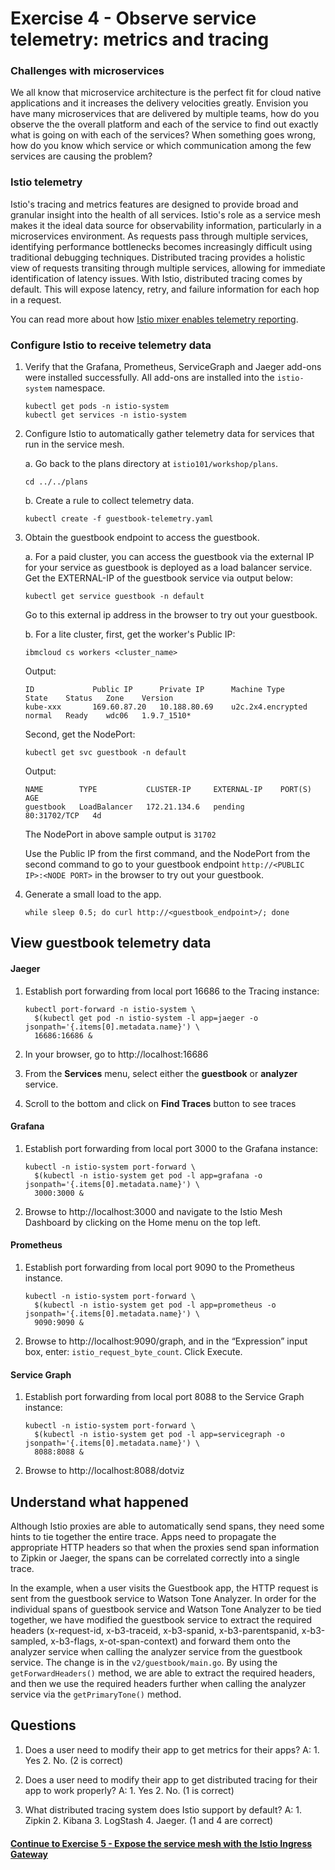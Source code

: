 # Exercise 4 - Observe service telemetry: metrics and tracing

### Challenges with microservices

We all know that microservice architecture is the perfect fit for cloud native applications and it increases the delivery velocities greatly. Envision you have many microservices that are delivered by multiple teams, how do you observe the the overall platform and each of the service to find out exactly what is going on with each of the services?  When something goes wrong, how do you know which service or which communication among the few services are causing the problem?

### Istio telemetry

Istio's tracing and metrics features are designed to provide broad and granular insight into the health of all services. Istio's role as a service mesh makes it the ideal data source for observability information, particularly in a microservices environment. As requests pass through multiple services, identifying performance bottlenecks becomes increasingly difficult using traditional debugging techniques. Distributed tracing provides a holistic view of requests transiting through multiple services, allowing for immediate identification of latency issues. With Istio, distributed tracing comes by default. This will expose latency, retry, and failure information for each hop in a request.

You can read more about how [Istio mixer enables telemetry reporting](https://istio.io/docs/concepts/policy-and-control/mixer.html).

### Configure Istio to receive telemetry data

1. Verify that the Grafana, Prometheus, ServiceGraph and Jaeger add-ons were installed successfully. All add-ons are installed into the `istio-system` namespace.

    ```shell
    kubectl get pods -n istio-system
    kubectl get services -n istio-system
    ```

2. Configure Istio to automatically gather telemetry data for services that run in the service mesh.

    a. Go back to the plans directory at `istio101/workshop/plans`.

    ```shell
    cd ../../plans
    ```

    b. Create a rule to collect telemetry data.
    ```shell
    kubectl create -f guestbook-telemetry.yaml
    ```

3. Obtain the guestbook endpoint to access the guestbook.

    a. For a paid cluster, you can access the guestbook via the external IP for your service as guestbook is deployed as a load balancer service. Get the EXTERNAL-IP of the guestbook service via output below:

    ```shell
    kubectl get service guestbook -n default
    ```

    Go to this external ip address in the browser to try out your guestbook.

    b. For a lite cluster, first, get the worker's Public IP:

    ```shell
    ibmcloud cs workers <cluster_name>
    ```
    Output:
    ```shell
    ID             Public IP      Private IP      Machine Type        State    Status   Zone    Version
    kube-xxx       169.60.87.20   10.188.80.69    u2c.2x4.encrypted   normal   Ready    wdc06   1.9.7_1510*
    ```

    Second, get the NodePort:

    ```shell
    kubectl get svc guestbook -n default
    ```
    Output:
    ```shell
    NAME        TYPE           CLUSTER-IP     EXTERNAL-IP    PORT(S)        AGE
    guestbook   LoadBalancer   172.21.134.6   pending        80:31702/TCP   4d
    ```

    The NodePort in above sample output is `31702`

    Use the Public IP from the first command, and the NodePort from the second command to go to your guestbook endpoint `http://<PUBLIC IP>:<NODE PORT>` in the browser to try out your guestbook.

4. Generate a small load to the app.

    ```shell
    while sleep 0.5; do curl http://<guestbook_endpoint>/; done
    ```

## View guestbook telemetry data

#### Jaeger

1. Establish port forwarding from local port 16686 to the Tracing instance:

    ```shell
    kubectl port-forward -n istio-system \
      $(kubectl get pod -n istio-system -l app=jaeger -o jsonpath='{.items[0].metadata.name}') \
      16686:16686 &
    ```
2. In your browser, go to http://localhost:16686
3. From the **Services** menu, select either the **guestbook** or **analyzer** service.
4. Scroll to the bottom and click on **Find Traces** button to see traces

#### Grafana

1. Establish port forwarding from local port 3000 to the Grafana instance:

    ```shell
    kubectl -n istio-system port-forward \
      $(kubectl -n istio-system get pod -l app=grafana -o jsonpath='{.items[0].metadata.name}') \
      3000:3000 &
    ```

2. Browse to http://localhost:3000 and navigate to the Istio Mesh Dashboard by clicking on the Home menu on the top left.

#### Prometheus

1. Establish port forwarding from local port 9090 to the Prometheus instance.

    ```shell
    kubectl -n istio-system port-forward \
      $(kubectl -n istio-system get pod -l app=prometheus -o jsonpath='{.items[0].metadata.name}') \
      9090:9090 &
    ```
2. Browse to http://localhost:9090/graph, and in the “Expression” input box, enter: `istio_request_byte_count`. Click Execute.

#### Service Graph

1. Establish port forwarding from local port 8088 to the Service Graph instance:

    ```shell
    kubectl -n istio-system port-forward \
      $(kubectl -n istio-system get pod -l app=servicegraph -o jsonpath='{.items[0].metadata.name}') \
      8088:8088 &
    ```

2. Browse to http://localhost:8088/dotviz

## Understand what happened

Although Istio proxies are able to automatically send spans, they need some hints to tie together the entire trace. Apps need to propagate the appropriate HTTP headers so that when the proxies send span information to Zipkin or Jaeger, the spans can be correlated correctly into a single trace.

In the example, when a user visits the Guestbook app, the HTTP request is sent from the guestbook service to Watson Tone Analyzer. In order for the individual spans of guestbook service and Watson Tone Analyzer to be tied together, we have modified the guestbook service to extract the required headers (x-request-id, x-b3-traceid, x-b3-spanid, x-b3-parentspanid, x-b3-sampled, x-b3-flags, x-ot-span-context) and forward them onto the analyzer service when calling the analyzer service from the guestbook service. The change is in the `v2/guestbook/main.go`. By using the `getForwardHeaders()` method, we are able to extract the required headers, and then we use the required headers further when calling the analyzer service via the `getPrimaryTone()` method.


## Questions

1. Does a user need to modify their app to get metrics for their apps?   A: 1. Yes 2. No. (2 is correct)

2. Does a user need to modify their app to get distributed tracing for their app to work properly? A: 1. Yes 2. No. (1 is correct)

3. What distributed tracing system does Istio support by default?  A: 1. Zipkin 2. Kibana 3. LogStash 4. Jaeger. (1 and 4 are correct)

#### [Continue to Exercise 5 - Expose the service mesh with the Istio Ingress Gateway](../exercise-5/README.md)
